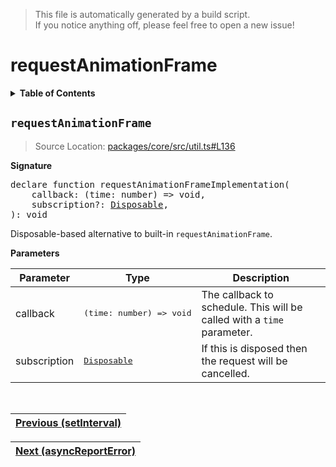 > This file is automatically generated by a build script.<br>If you notice anything off, please feel free to open a new issue!

# requestAnimationFrame

<details><summary><b>Table of Contents</b></summary><br>

1. [<code>requestAnimationFrame</code>](#requestAnimationFrame)</details>

## <a name="requestAnimationFrame"></a><code>requestAnimationFrame</code>

> Source Location: [packages\/core\/src\/util.ts#L136](..\/..\/packages\/core\/src\/util.ts#L136)

<b>Signature</b>

<pre>declare function requestAnimationFrameImplementation(<br>    callback: (time: number) =&gt; void,<br>    subscription?: <a href="../01-api-disposable/00-Disposable.md#Disposable-Interface">Disposable</a>,<br>): void</pre>

Disposable-based alternative to built-in <code>requestAnimationFrame</code>.

<b>Parameters</b>

| Parameter | Type | Description |
| --- | --- | --- |
| callback | <pre lang="ts">(time: number) =&gt; void</pre> | The callback to schedule. This will be called with a <code>time</code> parameter. |
| subscription | <pre>[Disposable](../01-api-disposable/00-Disposable.md#Disposable-Interface)</pre> | If this is disposed then the request will be cancelled. |
<br>

| [Previous \(setInterval\)](01-setInterval.md#readme) |
| --- |

<div align="right">

| [Next \(asyncReportError\)](03-asyncReportError.md#readme) |
| --- |
</div>
